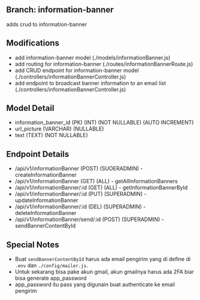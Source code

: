## Branch: information-banner
adds crud to information-banner

## Modifications
- add information-banner model (./models/informationBanner.js)
- add routing for information-banner (./routes/informationBannerRoute.js)
- add CRUD endpoint for information-banner model (./controllers/informationBannerController.js)
- add endpoint to broadcast banner information to an email list (./controllers/informationBannerController.js)

## Model Detail
- information_banner_id (PK) (INT) (NOT NULLABLE) (AUTO INCREMENT)
- url_picture (VARCHAR) (NULLABLE)
- text (TEXT) (NOT NULLABLE)

## Endpoint Details
- /api/v1/informationBanner (POST) (SUOERADMIN) - createInformationBanner
- /api/v1/informationBanner (GET) (ALL) - getAllInformationBanners
- /api/v1/informationBanner/:id (GET) (ALL) - getInformationBannerById
- /api/v1/informationBanner/:id (PUT) (SUPERADMIN) - updateInformationBanner
- /api/v1/informationBanner/:id (DEL) (SUPERADMIN) - deleteInformationBanner
- /api/v1/informationBanner/send/:id (POST) (SUPERADMIN) - sendBannerContentById

## Special Notes
- Buat `sendBannerContentById` harus ada email pengirim yang di define di `.env` dan `./config/mailer.js`. 
- Untuk sekarang bisa pake akun gmail, akun gmailnya harus ada 2FA biar bisa generate app_password
- app_password itu pass yang digunain buat authenticate ke email pengirim

